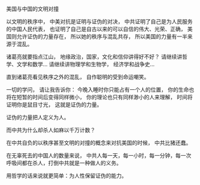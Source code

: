 

美国与中国的文明对撞


以文明的秩序中，
中美对抗是证明与证伪的对决，
中共证明了自己是为人民服务的中国人民代表，
也证明了自己是自古以来的可以自信的伟大、光荣、正确，
美国则允许证伪的力量存在，
所以她的秩序与混乱共存，
所以美国的力量有一半来源于混乱。

诸葛亮就要指点江山，
地缘政治，国家，文化和信仰讲得好不好？
请继续讲哲学、文学和数学... 
请继续讲物理学和生物学，
经济学和战争史... 

直到诸葛亮看见秩序之外的混乱，
自作聪明的受到命运嘲笑。

一切的学问，
请让我告诉你： 
今晚入睡时你只能占有一个人的位置，
你的生命也将在短暂的时间后变得同样微小，
你的理论也只有同样渺小的人来理解，
时间将证明你是鼠目寸光，
这就是证伪的力量。

证伪的力量把人定义为人。

而中共为什么却杀人如麻以千万计数？

在中共自负的以秩序甚至文明的对撞的概念来对抗美国的时候， 中共比猪还蠢。

在无辜死去的中国人的数量来说，
中共人每一天，每一小时，每一分钟，每一次呼吸间都在杀人，打倒中共就是一种做人的义务。

用哲学的话来说就更简单：为人性保留证伪的能力。

